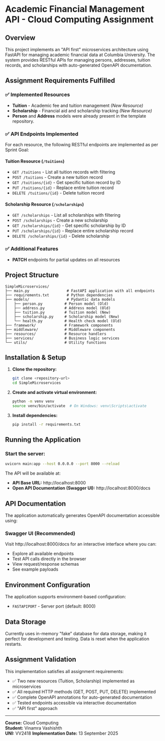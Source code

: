 # Academic Financial Management API - Cloud Computing Assignment

## Overview

This project implements an "API first" microservices architecture using FastAPI for managing academic financial data at Columbia University. The system provides RESTful APIs for managing persons, addresses, tuition records, and scholarships with auto-generated OpenAPI documentation.

## Assignment Requirements Fulfilled

### ✅ Implemented Resources
- **Tuition** - Academic fee and tuition management *(New Resource)*
- **Scholarship** - Financial aid and scholarship tracking *(New Resource)*
- **Person** and **Address** models were already present in the template repository.

### ✅ API Endpoints Implemented
For each resource, the following RESTful endpoints are implemented as per Sprint Goal:

#### Tuition Resource (`/tuitions`)
- `GET /tuitions` - List all tuition records with filtering
- `POST /tuitions` - Create a new tuition record
- `GET /tuitions/{id}` - Get specific tuition record by ID
- `PUT /tuitions/{id}` - Replace entire tuition record
- `DELETE /tuitions/{id}` - Delete tuition record

#### Scholarship Resource (`/scholarships`)
- `GET /scholarships` - List all scholarships with filtering
- `POST /scholarships` - Create a new scholarship
- `GET /scholarships/{id}` - Get specific scholarship by ID
- `PUT /scholarships/{id}` - Replace entire scholarship record
- `DELETE /scholarships/{id}` - Delete scholarship

### ✅ Additional Features
- **PATCH** endpoints for partial updates on all resources



## Project Structure

```
SimpleMicroservices/
├── main.py                 # FastAPI application with all endpoints
├── requirements.txt        # Python dependencies
├── models/                 # Pydantic data models
│   ├── person.py          # Person model (Old)
│   ├── address.py         # Address model (Old)
│   ├── tuition.py         # Tuition model (New)
│   ├── scholarship.py     # Scholarship model (New)
│   └── health.py          # Health check model (Old)
├── framework/             # Framework components
├── middleware/            # Middleware components
├── resources/             # Resource handlers
├── services/              # Business logic services
└── utils/                 # Utility functions
```

## Installation & Setup

1. **Clone the repository:**
   ```bash
   git clone <repository-url>
   cd SimpleMicroservices
   ```

2. **Create and activate virtual environment:**
   ```bash
   python -m venv venv
   source venv/bin/activate  # On Windows: venv\Scripts\activate
   ```

3. **Install dependencies:**
   ```bash
   pip install -r requirements.txt
   ```

## Running the Application

### Start the server:
```bash
uvicorn main:app --host 0.0.0.0 --port 8000 --reload
```

The API will be available at:
- **API Base URL:** http://localhost:8000
- **Open API Documentation (Swagger UI):** http://localhost:8000/docs

## API Documentation
The application automatically generates OpenAPI documentation accessible using:

### Swagger UI (Recommended)
Visit http://localhost:8000/docs for an interactive interface where you can:
- Explore all available endpoints
- Test API calls directly in the browser
- View request/response schemas
- See example payloads


## Environment Configuration
The application supports environment-based configuration:
- `FASTAPIPORT` - Server port (default: 8000)

## Data Storage
Currently uses in-memory "fake" database for data storage, making it perfect for development and testing. Data is reset when the application restarts.

## Assignment Validation

This implementation satisfies all assignment requirements:
- ✅ Two new resources (Tuition, Scholarship) implemented as microservices
- ✅ All required HTTP methods (GET, POST, PUT, DELETE) implemented
- ✅ Complete OpenAPI annotations for auto-generated documentation  
- ✅ Tested endpoints accessible via interactive documentation
- ✅ "API first" approach

---

**Course:** Cloud Computing  
**Student:** Vinamra Vashishth  
**UNI:** VV2418
**Implementation Date:** 13 September 2025
